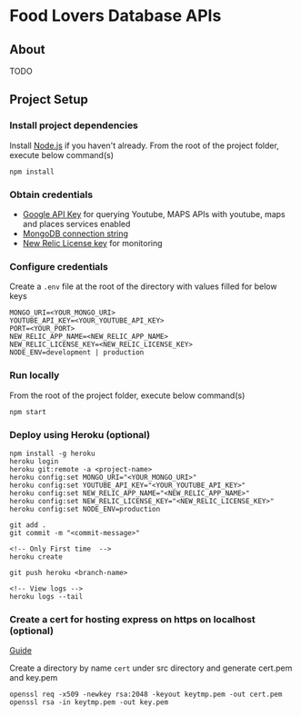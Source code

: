# Food Lovers Database APIs

## About

TODO

## Project Setup

### Install project dependencies

Install [Node.js](https://nodejs.org/en/) if you haven't already.
From the root of the project folder, execute below command(s)

```
npm install
```

### Obtain credentials

- [Google API Key](https://developers.google.com/workspace/guides/create-credentials) for querying Youtube, MAPS APIs with youtube, maps and places services enabled
- [MongoDB connection string](https://docs.atlas.mongodb.com/tutorial/create-new-cluster/)
- [New Relic License key](https://docs.newrelic.com/docs/apis/intro-apis/new-relic-api-keys/) for monitoring

### Configure credentials

Create a `.env` file at the root of the directory with values filled for below keys

```
MONGO_URI=<YOUR_MONGO_URI>
YOUTUBE_API_KEY=<YOUR_YOUTUBE_API_KEY>
PORT=<YOUR_PORT>
NEW_RELIC_APP_NAME=<NEW_RELIC_APP_NAME>
NEW_RELIC_LICENSE_KEY=<NEW_RELIC_LICENSE_KEY>
NODE_ENV=development | production
```

### Run locally

From the root of the project folder, execute below command(s)

```
npm start
```

### Deploy using Heroku (optional)

```
npm install -g heroku
heroku login
heroku git:remote -a <project-name>
heroku config:set MONGO_URI="<YOUR_MONGO_URI>"
heroku config:set YOUTUBE_API_KEY="<YOUR_YOUTUBE_API_KEY>"
heroku config:set NEW_RELIC_APP_NAME="<NEW_RELIC_APP_NAME>"
heroku config:set NEW_RELIC_LICENSE_KEY="<NEW_RELIC_LICENSE_KEY>"
heroku config:set NODE_ENV=production

git add .
git commit -m "<commit-message>"

<!-- Only First time  -->
heroku create

git push heroku <branch-name>

<!-- View logs -->
heroku logs --tail

```

### Create a cert for hosting express on https on localhost (optional)

[Guide](https://medium.com/@nitinpatel_20236/how-to-create-an-https-server-on-localhost-using-express-366435d61f28)

Create a directory by name `cert` under src directory and generate cert.pem and key.pem

```
openssl req -x509 -newkey rsa:2048 -keyout keytmp.pem -out cert.pem
openssl rsa -in keytmp.pem -out key.pem
```
